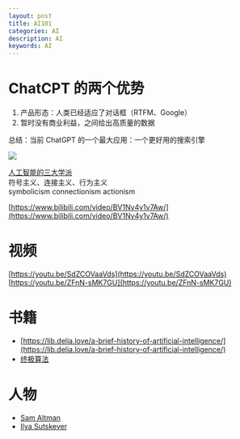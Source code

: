 ```yaml
---
layout: post
title: AI101
categories: AI
description: AI
keywords: AI
---
```


# ChatCPT 的两个优势

1. 产品形态：人类已经适应了对话框（RTFM、Google）
2. 暂时没有商业利益，之间给出高质量的数据

总结：当前 ChatGPT 的一个最大应用：一个更好用的搜索引擎

![](https://img2023.cnblogs.com/blog/120296/202304/120296-20230413212715449-792849795.jpg)

[人工智能的三大学派](https://www.cnblogs.com/ghj1976/p/ren-gong-zhi-neng-de-san-da-xue-pai.html)  
符号主义、连接主义、行为主义  
symbolicism connectionism actionism

[https://www.bilibili.com/video/BV1Ny4y1v7Aw/](https://www.bilibili.com/video/BV1Ny4y1v7Aw/)

# 视频

[https://youtu.be/SdZCOVaaVds](https://youtu.be/SdZCOVaaVds)  
[https://youtu.be/ZFnN-sMK7GU](https://youtu.be/ZFnN-sMK7GU)

# 书籍

- [https://lib.delia.love/a-brief-history-of-artificial-intelligence/](https://lib.delia.love/a-brief-history-of-artificial-intelligence/)
- [终极算法](https://lib.delia.love/the-master-algorithm/)

# 人物

- [Sam Altman](https://en.wikipedia.org/wiki/Sam_Altman)
- [Ilya Sutskever](https://www.youtube.com/watch?v=13CZPWmke6A)
